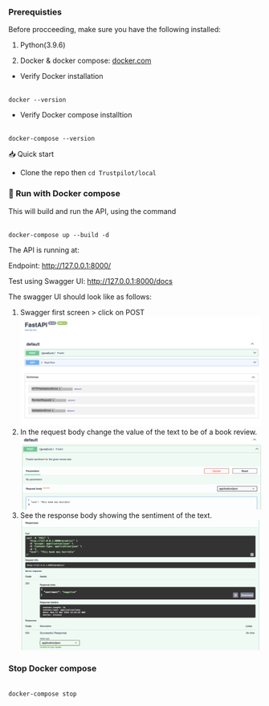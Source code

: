 ### Prerequisties

Before procceeding, make sure you have the following installed:

1. Python(3.9.6)

2. Docker & docker compose: [docker.com](https://www.docker.com)

- Verify Docker installation

```

docker --version

```

- Verify Docker compose installtion

```

docker-compose --version

```

  

📥 Quick start

- Clone the repo then ```cd Trustpilot/local```

  

### 🐳 Run with Docker compose
This will build and run the API, using the command

```

docker-compose up --build -d

```

The API is running at:

Endpoint: http://127.0.0.1:8000/

Test using Swagger UI: http://127.0.0.1:8000/docs


The swagger UI should look like as follows:
1. Swagger first screen > click on POST
![](https://github.com/shreyshrey/Trustpilot_task/blob/master/swagger1.png?raw=true)
2. In the request body change the value of the text to be of a book review.
![](https://github.com/shreyshrey/Trustpilot_task/blob/master/swagger2.png?raw=true)
3. See the response body showing the sentiment of the text.
![](https://github.com/shreyshrey/Trustpilot_task/blob/master/swagger3.png?raw=true)

### Stop Docker compose

```

docker-compose stop

```
